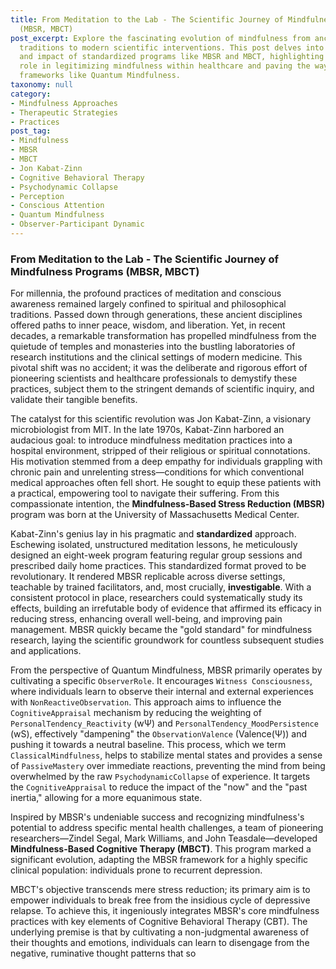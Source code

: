 ```yaml
---
title: From Meditation to the Lab - The Scientific Journey of Mindfulness Programs
  (MBSR, MBCT)
post_excerpt: Explore the fascinating evolution of mindfulness from ancient contemplative
  traditions to modern scientific interventions. This post delves into the origins
  and impact of standardized programs like MBSR and MBCT, highlighting their pivotal
  role in legitimizing mindfulness within healthcare and paving the way for advanced
  frameworks like Quantum Mindfulness.
taxonomy: null
category:
- Mindfulness Approaches
- Therapeutic Strategies
- Practices
post_tag:
- Mindfulness
- MBSR
- MBCT
- Jon Kabat-Zinn
- Cognitive Behavioral Therapy
- Psychodynamic Collapse
- Perception
- Conscious Attention
- Quantum Mindfulness
- Observer-Participant Dynamic
---
```

### From Meditation to the Lab - The Scientific Journey of Mindfulness Programs (MBSR, MBCT)

For millennia, the profound practices of meditation and conscious awareness remained largely confined to spiritual and philosophical traditions. Passed down through generations, these ancient disciplines offered paths to inner peace, wisdom, and liberation. Yet, in recent decades, a remarkable transformation has propelled mindfulness from the quietude of temples and monasteries into the bustling laboratories of research institutions and the clinical settings of modern medicine. This pivotal shift was no accident; it was the deliberate and rigorous effort of pioneering scientists and healthcare professionals to demystify these practices, subject them to the stringent demands of scientific inquiry, and validate their tangible benefits.

The catalyst for this scientific revolution was Jon Kabat-Zinn, a visionary microbiologist from MIT. In the late 1970s, Kabat-Zinn harbored an audacious goal: to introduce mindfulness meditation practices into a hospital environment, stripped of their religious or spiritual connotations. His motivation stemmed from a deep empathy for individuals grappling with chronic pain and unrelenting stress—conditions for which conventional medical approaches often fell short. He sought to equip these patients with a practical, empowering tool to navigate their suffering. From this compassionate intention, the **Mindfulness-Based Stress Reduction (MBSR)** program was born at the University of Massachusetts Medical Center.

Kabat-Zinn's genius lay in his pragmatic and **standardized** approach. Eschewing isolated, unstructured meditation lessons, he meticulously designed an eight-week program featuring regular group sessions and prescribed daily home practices. This standardized format proved to be revolutionary. It rendered MBSR replicable across diverse settings, teachable by trained facilitators, and, most crucially, **investigable**. With a consistent protocol in place, researchers could systematically study its effects, building an irrefutable body of evidence that affirmed its efficacy in reducing stress, enhancing overall well-being, and improving pain management. MBSR quickly became the "gold standard" for mindfulness research, laying the scientific groundwork for countless subsequent studies and applications.

From the perspective of Quantum Mindfulness, MBSR primarily operates by cultivating a specific `ObserverRole`. It encourages `Witness Consciousness`, where individuals learn to observe their internal and external experiences with `NonReactiveObservation`. This approach aims to influence the `CognitiveAppraisal` mechanism by reducing the weighting of `PersonalTendency_Reactivity` (wΨ) and `PersonalTendency_MoodPersistence` (wS), effectively "dampening" the `ObservationValence` (Valence(Ψ)) and pushing it towards a neutral baseline. This process, which we term `ClassicalMindfulness`, helps to stabilize mental states and provides a sense of `PassiveMastery` over immediate reactions, preventing the mind from being overwhelmed by the raw `PsychodynamicCollapse` of experience. It targets the `CognitiveAppraisal` to reduce the impact of the "now" and the "past inertia," allowing for a more equanimous state.

Inspired by MBSR's undeniable success and recognizing mindfulness's potential to address specific mental health challenges, a team of pioneering researchers—Zindel Segal, Mark Williams, and John Teasdale—developed **Mindfulness-Based Cognitive Therapy (MBCT)**. This program marked a significant evolution, adapting the MBSR framework for a highly specific clinical population: individuals prone to recurrent depression.

MBCT's objective transcends mere stress reduction; its primary aim is to empower individuals to break free from the insidious cycle of depressive relapse. To achieve this, it ingeniously integrates MBSR's core mindfulness practices with key elements of Cognitive Behavioral Therapy (CBT). The underlying premise is that by cultivating a non-judgmental awareness of their thoughts and emotions, individuals can learn to disengage from the negative, ruminative thought patterns that so